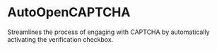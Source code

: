 # AutoOpenCAPTCHA
Streamlines the process of engaging with CAPTCHA by automatically activating the verification checkbox.
